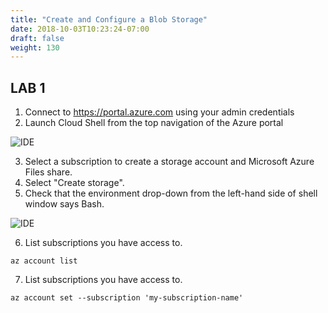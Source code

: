 ```yaml
---
title: "Create and Configure a Blob Storage"
date: 2018-10-03T10:23:24-07:00
draft: false
weight: 130
---
```


## LAB 1

1.  Connect to https://portal.azure.com using your admin credentials
2.  Launch Cloud Shell from the top navigation of the Azure portal

![IDE](/images/mfe/shell-icon.png?classes=border,shadow)

3.  Select a subscription to create a storage account and Microsoft Azure Files share.
4.  Select "Create storage".
5.  Check that the environment drop-down from the left-hand side of shell window says Bash. 

![IDE](/images/mfe/env-selector.png?classes=border,shadow)

6.  List subscriptions you have access to.

```
az account list
```
7.  List subscriptions you have access to.

```
az account set --subscription 'my-subscription-name'
```
